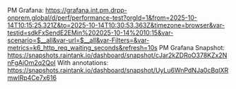 PM Grafana: https://grafana.int.pm.drpp-onprem.global/d/perf/performance-test?orgId=1&from=2025-10-14T10:15:25.321Z&to=2025-10-14T10:30:53.363Z&timezone=browser&var-testid=sdkFxSendE2EMin%202025-10-14%2010:15&var-scenario=$__all&var-url=$__all&var-Filters=&var-metrics=k6_http_req_waiting_seconds&refresh=10s
PM Grafana Snapshot: https://snapshots.raintank.io/dashboard/snapshot/cJar2kZDRoO378KZx2NnFgAjOm2q2QoI
With annotations: https://snapshots.raintank.io/dashboard/snapshot/UyLu6WnPdNJa0cBqlXRmwIRp4Ce7x616
